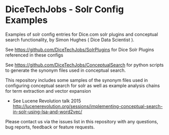 # DiceTechJobs - Solr Config Examples
Examples of solr config entries for Dice.com solr plugins and conceptual search functionality, by Simon Hughes ( Dice Data Scientist ).

See https://github.com/DiceTechJobs/SolrPlugins for Dice Solr Plugins referenced in these configs

See https://github.com/DiceTechJobs/ConceptualSearch for python scripts to generate the synonym files used in conceptual search. 

This repository includes some samples of the synonym files used in configuring conceptual search for solr as well as example analysis chains for term extraction and vector expansion
  * See Lucene Revolution talk 2015 http://lucenerevolution.org/sessions/implementing-conceptual-search-in-solr-using-lsa-and-word2vec/

Please contact us via the issues list in this repository with any questions, bug reports, feedback or feature requests.
